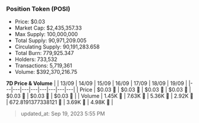 
  ### Position Token (POSI)
  - Price: $0.03
  - Market Cap: $2,435,357.33
  - Max Supply: 100,000,000
  - Total Supply: 90,971,209.005
  - Circulating Supply: 90,191,283.658
  - Total Burn: 779,925.347
  - Holders: 733,532
  - Transactions: 5,719,361
  - Volume: $392,370,216.75

  **7D Price & Volume**
  | | 13&#x2F;09 | 14&#x2F;09 | 15&#x2F;09 | 16&#x2F;09 | 17&#x2F;09 | 18&#x2F;09 | 19&#x2F;09 |
  |---|---|---|---|---|---|---|---|
  | Price | $0.03 🚀 | $0.03 🚀 | $0.03 🔻 | $0.03 🔻 | $0.03 🚀 | $0.03 🚀 | $0.03 🔻 |
  | Volume | 1.45K 🔻 | 7.63K 🚀 | 5.36K 🔻 | 2.92K 🔻 | 672.8191377338121 🔻 | 3.69K 🚀 | 4.98K 🚀 |

  > updated_at: Sep 19, 2023 5:55 PM
